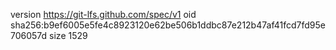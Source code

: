 version https://git-lfs.github.com/spec/v1
oid sha256:b9ef6005e5fe4c8923120e62be506b1ddbc87e212b47af41fcd7fd95e706057d
size 1529
